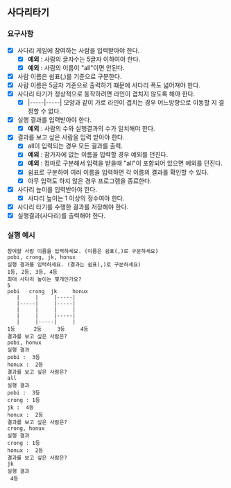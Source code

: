 ## 사다리타기

### 요구사항

- [x] 사다리 게임에 참여하는 사람을 입력받아야 한다.
    - [x] **예외** : 사람의 글자수는 5글자 이하여야 한다.
    - [x] **예외** : 사람의 이름이 "all"이면 안된다.
- [x] 사람 이름은 쉼표(,)를 기준으로 구분한다.
- [x] 사람 이름은 5글자 기준으로 출력하기 떄문에 사다리 폭도 넓어져야 한다.
- [x] 사다리 타기가 정상적으로 동작하려면 라인이 겹치지 않도록 해야 한다.
    - [x] |-----|-----| 모양과 같이 가로 라인이 겹치는 경우 어느방향으로 이동할 지 결정할 수 없다.
- [x] 실행 결과를 입력받아야 한다.
    - [x] **예외** : 사람의 수와 실행결과의 수가 일치해야 한다.
- [x] 결과를 보고 싶은 사람을 입력 받아야 한다.
    - [x] all이 입력되는 경우 모든 결과를 출력.
    - [x] **예외** : 참가자에 없는 이름을 입력할 경우 예외를 던진다.
    - [x] **예외** : 컴마로 구분해서 입력을 받을때 "all"이 포함되어 있으면 예외를 던진다.
    - [x] 쉼표로 구분하여 여러 이름을 입력하면 각 이름의 결과를 확인할 수 있다.
    - [x] 아무 입력도 하지 않은 경우 프로그램을 종료한다.
- [x] 사다리 높이를 입력받아야 한다.
    - [x] 사다리 높이는 1 이상의 정수여야 한다.
- [x] 사다리 타기를 수행한 결과를 저장해야 한다.
- [x] 실행결과(사다리)를 출력해야 한다.

### 실행 예시

```
참여할 사람 이름을 입력하세요. (이름은 쉼표(,)로 구분하세요)
pobi, crong, jk, honux
실행 결과를 입력하세요. (결과는 쉼표(,)로 구분하세요)
1등, 2등, 3등, 4등
최대 사다리 높이는 몇개인가요?
5
pobi   crong  jk     honux  
   |     |     |-----|
   |-----|     |-----|
   |     |     |     |
   |     |     |-----|
   |     |-----|     |
1등      2등     3등     4등    
결과를 보고 싶은 사람은?
pobi, honux
실행 결과
pobi :  3등
honux :  2등
결과를 보고 싶은 사람은?
all
실행 결과
pobi :  3등
crong : 1등
jk :  4등
honux :  2등
결과를 보고 싶은 사람은?
crong, honux
실행 결과
crong : 1등
honux :  2등
결과를 보고 싶은 사람은?
jk
실행 결과
 4등
```